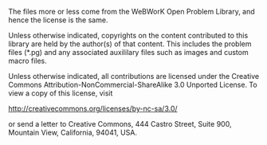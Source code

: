 The files more or less come from the WeBWorK Open Problem Library, and hence the license is the same.

Unless otherwise indicated, copyrights on the content contributed to this library are held by the author(s) of
that content.  This includes the problem files (*.pg) and any associated auxililary files such as images and
custom macro files.

Unless otherwise indicated, all contributions are licensed under the Creative Commons
Attribution-NonCommercial-ShareAlike 3.0 Unported License. To view a copy of this license, visit 

http://creativecommons.org/licenses/by-nc-sa/3.0/ 

or send a letter to Creative Commons, 444 Castro Street, Suite 900, Mountain View,
California, 94041, USA.
